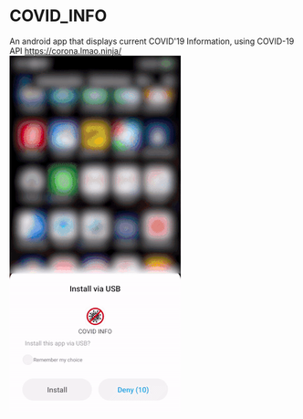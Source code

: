 # COVID_INFO
An android app that displays current COVID'19 Information, using COVID-19 API https://corona.lmao.ninja/
<BR>
![COVID INFO DEMO](/covid-demo.gif)
